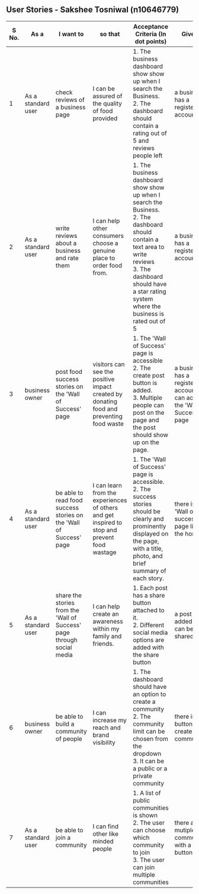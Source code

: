 ## User Stories - Sakshee Tosniwal (n10646779) 

| S No. | As a               | I want to                                                              | so that                                                                                      | Acceptance Criteria (In dot points)                                                                                                                                                                                             | Given...                                                                      | When...                                      | Then...                                                                                      | Priority |
| ----- | ------------------ | ---------------------------------------------------------------------- | -------------------------------------------------------------------------------------------- | ------------------------------------------------------------------------------------------------------------------------------------------------------------------------------------------------------------------------------- | ----------------------------------------------------------------------------- | -------------------------------------------- | -------------------------------------------------------------------------------------------- | -------- |
| 1    | As a standard user | check reviews of a business page                                       | I can be assured of the quality of food provided                                             | 1\. The business dashboard show show up when I search the Business.<br>2\. The dashboard should contain a rating out of 5 and reviews people left                                                                               | a business has a registered account                                           | I search the business name                   | the business dashboard should have all reviews and ratings                                   | Should   |
| 2    | As a standard user | write reviews about a business and rate them                           | I can help other consumers choose a genuine place to order food from.                        | 1\. The business dashboard show show up when I search the Business.<br>2\. The dashboard should contain a text area to write reviews<br>3\. The dashboard should have a star rating system where the business is rated out of 5 | a business has a registered account                                           | I search the business name                   | The dashboard should contain a review posting section where rating and reviews can be added. | Should   |
| 3    | business owner     | post food success stories on the 'Wall of Success' page                | visitors can see the positive impact created by donating food and preventing food waste      | 1\. The 'Wall of Success' page is accessible<br>2\. The create post button is added.<br>3\. Multiple people can post on the page and the post should show up on the page.                                                       | a business has a registered account and can access the 'Wall of Success' page | a business visits the 'Wall of Success' page | A post can be created by clicking on 'Create new post button'                                | Must     |
| 4    | As a standard user | be able to read food success stories on the 'Wall of Success' page     | I can learn from the experiences of others and get inspired to stop and prevent food wastage | 1\. The 'Wall of Success' page is accessible.<br>2\. The success stories should be clearly and prominently displayed on the page, with a title, photo, and brief summary of each story.                                         | there is a 'Wall of success' page link on the home                            | I click on the link                          | I should be taken to the 'Wall of success' page and I should be able to see all the posts.   | Must     |
| 5    | As a standard user | share the stories from the 'Wall of Success' page through social media | I can help create an awareness within my family and friends.                                 | 1\. Each post has a share button attached to it.<br>2\. Different social media options are added with the share button                                                                                                          | a post is added and can be shared                                             | I click on the share button                  | I should be promted with my choice of social media and I can share the post                  | Could    |
| 6    | business owner     | be able to build a community of people | I can increase my reach and brand visibility | 1\. The dashboard should have an option to create a community<br>2\. The community limit can be chosen from the dropdown<br>3\. It can be a public or a private community | there is a button to create a community          | I click on 'Create a community' button                 | I should be able to create a community with the name, limit etc | Won't Have | 
| 7    | As a standard user | be able to join a community            | I can find other like minded people          | 1\. A list of public communities is shown<br>2\. The user can choose which community to join<br>3\. The user can join multiple communities                                | there are mutiple communities with a join button | I click on 'Join a community' button for any community | I should be able to join multiple communities                   | Won't Have |

